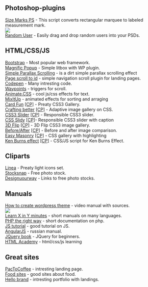 <h2>Photoshop-plugins</h2>
<a href="https://github.com/romashamin/Size-Marks-PS">Size Marks PS</a> - This script converts rectangular marquee to labeled measurement mark.<br>
<img src="https://github.com/romashamin/Size-Marks-PS/blob/master/images/size-marks-show.gif"><br>
<a href="https://randomuser.me/photoshop.html">Random User</a> - Easily drag and drop random users into your PSDs.<br>
<h2>HTML/CSS/JS</h2>
<a href="http://getbootstrap.com/">Bootstrap</a> - Most popular web framework.<br>
<a href="http://dimsemenov.com/plugins/magnific-popup/">Magnific Popup</a> - Simple litbox with WP plugin.<br>
<a href="http://pixelcog.github.io/parallax.js/">Simple Parallax Scrolling</a> - is a dirt simple parallax scrolling effect<br>
<a href="https://github.com/malihu/page-scroll-to-id">Page scroll to id</a> - simple navigation scroll plugin for landing pages.<br>
<a href="http://codepen.io/">Codepen</a> - Many intresting code.<br>
<a href="http://imakewebthings.com/waypoints/">Waypoints</a> - triggers for scroll.<br>
<a href="http://daneden.github.io/animate.css/">Animate.CSS</a> - cool js/css effects for text.<br>
<a href="https://mixitup.kunkalabs.com/">MixItUp</a> - animated effects for sorting and arraging<br>
<a href="http://demosthenes.info/blog/425/Card-Fan-CSS3-Gallery-Reveal-In-Four-Lines-of-Code">Card Fun</a> <a href="http://codepen.io/dudleystorey/pen/mapyf">[CP]</a> - Preaty CSS3 Gallery.<br>
<a href="http://demosthenes.info/blog/891/Crafting-Better-Responsive-Image-Galleries-With-Flexbox">Crafting better</a> <a href="http://codepen.io/dudleystorey/pen/Kgofa">[CP]</a> - Adaptive image gallery on CSS.<br>
<a href="http://demosthenes.info/blog/627/Make-A-Responsive-CSS3-Image-Slider">CSS3 Slider</a> <a href="http://codepen.io/dudleystorey/pen/ehKpi">[CP]</a> - Responsible CSS3 slider.<br>
<a href="http://demosthenes.info/blog/871/CSS-Slidy-20-Captions--more">CSS Slidy<a/> <a href="http://codepen.io/dudleystorey/pen/AgtbD">[CP]</a>- Responsible CSS3 slider with caption</a><br>
<a href="http://demosthenes.info/blog/726/CSS-3D-Image-Flip-Gallery-With-Dynamic-Shadows">3D Flip</a> <a href="http://codepen.io/dudleystorey/pen/KdAev">[CP]</a> - 3D Flip CSS3 image gallery.<br>
<a href="http://demosthenes.info/blog/842/A-Mobile-Ready-Before-And-After-Image-Comparison-UI">Before/After</a> <a href="http://codepen.io/dudleystorey/pen/JDphy">[CP]</a> - Before and after image comparison.<br>
<a href="http://demosthenes.info/blog/844/Easy-Masonry-Layout-With-Flexbox">Easy Masonry</a> <a href="http://codepen.io/dudleystorey/pen/eAqzk">[CP]</a> - CSS gallery with highlighting<br>
<a href="http://demosthenes.info/blog/761/Create-A-Random-Ken-Burns-Effect-For-Images-With-CSS-amp-JavaScript">Ken Burns effect</a> <a href="http://codepen.io/dudleystorey/pen/kaBiL">[CP]</a> - CSS/JS script for Ken Burns Effect.<br>
<h2>Cliparts</h2>
<a href="http://linea.io/">Linea</a> - Preaty light icons set.<br>
<a href="https://stocksnap.io/">Stocksnap</a> - Free photo stock.<br>
<a href="http://www.designyourway.net/blog/resources/free-stock-photos-where-to-get-them-from/">Designuourway</a> - Links to free photo stocks.<br>
<h2>Manuals</h2>
<a href="https://github.com/agragregra/wordpress-landing-page-lesson">How to create wordpress theme</a> - video manual with sources.<br>
<img src="https://raw.githubusercontent.com/agragregra/wordpress-landing-page-lesson/master/_mockup.jpg"><br>
<a href="http://learnxinyminutes.com/">Learn X in Y minutes</a> - short manuals on many languages.<br>
<a href="http://getjump.github.io/ru-php-the-right-way/">PHP the right way</a> - short documentation on php.<br>
<a href="https://learn.javascript.ru/tutorial">JS tutorial</a> - good tutorial on JS.<br>
<a href="http://angular.ru/">AngularJS</a> - russian manual.<br>
<a href="http://anton.shevchuk.name/jquery-book/">JQuery book</a> - JQuery for beginners.<br>
<a href="https://htmlacademy.ru/">HTML Academy</a> - html/css/js learning<br>
<h2>Great sites</h2>
<a href="https://www.pactcoffee.com/">PacToCoffee</a> - intresting landing page.<br>
<a href="http://www.dejurka.ru/web-design/food-web-desgin/">Food sites</a> - good sites about food.<br>
<a href="http://hello-brand.ru/">Hello brand</a> - intresting portfolio with landings.<br>
